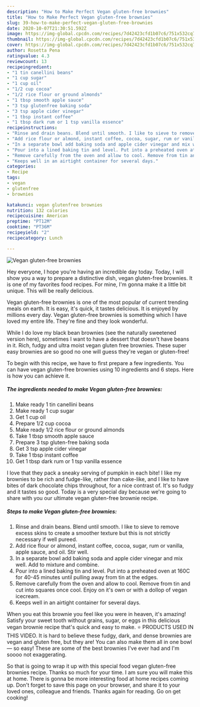 ```yaml
---
description: "How to Make Perfect Vegan gluten-free brownies"
title: "How to Make Perfect Vegan gluten-free brownies"
slug: 39-how-to-make-perfect-vegan-gluten-free-brownies
date: 2020-10-07T21:30:51.592Z
image: https://img-global.cpcdn.com/recipes/7d42423cfd1b07c6/751x532cq70/vegan-gluten-free-brownies-recipe-main-photo.jpg
thumbnail: https://img-global.cpcdn.com/recipes/7d42423cfd1b07c6/751x532cq70/vegan-gluten-free-brownies-recipe-main-photo.jpg
cover: https://img-global.cpcdn.com/recipes/7d42423cfd1b07c6/751x532cq70/vegan-gluten-free-brownies-recipe-main-photo.jpg
author: Rosetta Pena
ratingvalue: 4.3
reviewcount: 13
recipeingredient:
- "1 tin canellini beans"
- "1 cup sugar"
- "1 cup oil"
- "1/2 cup cocoa"
- "1/2 rice flour or ground almonds"
- "1 tbsp smooth apple sauce"
- "3 tsp glutenfree baking soda"
- "3 tsp apple cider vinegar"
- "1 tbsp instant coffee"
- "1 tbsp dark rum or 1 tsp vanilla essence"
recipeinstructions:
- "Rinse and drain beans. Blend until smooth. I like to sieve to remove excess skins to create a smoother texture but this is not strictly necessary if well pureed."
- "Add rice flour or almond, instant coffee, cocoa, sugar, rum or vanilla, apple sauce, and oil. Stir well."
- "In a separate bowl add baking soda and apple cider vinegar and mix well. Add to mixture and combine."
- "Pour into a lined baking tin and level. Put into a preheated oven at 160C for 40-45 minutes until pulling away from tin at the edges."
- "Remove carefully from the oven and allow to cool. Remove from tin and cut into squares once cool. Enjoy on it&#39;s own or with a dollop of vegan icecream."
- "Keeps well in an airtight container for several days."
categories:
- Recipe
tags:
- vegan
- glutenfree
- brownies

katakunci: vegan glutenfree brownies 
nutrition: 132 calories
recipecuisine: American
preptime: "PT12M"
cooktime: "PT36M"
recipeyield: "2"
recipecategory: Lunch

---
```



![Vegan gluten-free brownies](https://img-global.cpcdn.com/recipes/7d42423cfd1b07c6/751x532cq70/vegan-gluten-free-brownies-recipe-main-photo.jpg)

Hey everyone, I hope you're having an incredible day today. Today, I will show you a way to prepare a distinctive dish, vegan gluten-free brownies. It is one of my favorites food recipes. For mine, I'm gonna make it a little bit unique. This will be really delicious.

Vegan gluten-free brownies is one of the most popular of current trending meals on earth. It is easy, it's quick, it tastes delicious. It is enjoyed by millions every day. Vegan gluten-free brownies is something which I have loved my entire life. They're fine and they look wonderful.

While I do love my black bean brownies (see the naturally sweetened version here), sometimes I want to have a dessert that doesn&#39;t have beans in it. Rich, fudgy and ultra moist vegan gluten free brownies. These super easy brownies are so good no one will guess they&#39;re vegan or gluten-free!


To begin with this recipe, we have to first prepare a few ingredients. You can have vegan gluten-free brownies using 10 ingredients and 6 steps. Here is how you can achieve it.

<!--inarticleads1-->

##### The ingredients needed to make Vegan gluten-free brownies:

1. Make ready 1 tin canellini beans
1. Make ready 1 cup sugar
1. Get 1 cup oil
1. Prepare 1/2 cup cocoa
1. Make ready 1/2 rice flour or ground almonds
1. Take 1 tbsp smooth apple sauce
1. Prepare 3 tsp gluten-free baking soda
1. Get 3 tsp apple cider vinegar
1. Take 1 tbsp instant coffee
1. Get 1 tbsp dark rum or 1 tsp vanilla essence


I love that they pack a sneaky serving of pumpkin in each bite! I like my brownies to be rich and fudge-like, rather than cake-like, and I like to have bites of dark chocolate chips throughout, for a nice contrast of. It&#39;s so fudgy and it tastes so good. Today is a very special day because we&#39;re going to share with you our ultimate vegan gluten-free brownie recipe. 

<!--inarticleads2-->

##### Steps to make Vegan gluten-free brownies:

1. Rinse and drain beans. Blend until smooth. I like to sieve to remove excess skins to create a smoother texture but this is not strictly necessary if well pureed.
1. Add rice flour or almond, instant coffee, cocoa, sugar, rum or vanilla, apple sauce, and oil. Stir well.
1. In a separate bowl add baking soda and apple cider vinegar and mix well. Add to mixture and combine.
1. Pour into a lined baking tin and level. Put into a preheated oven at 160C for 40-45 minutes until pulling away from tin at the edges.
1. Remove carefully from the oven and allow to cool. Remove from tin and cut into squares once cool. Enjoy on it&#39;s own or with a dollop of vegan icecream.
1. Keeps well in an airtight container for several days.


When you eat this brownie you feel like you were in heaven, it&#39;s amazing! Satisfy your sweet tooth without grains, sugar, or eggs in this delicious vegan brownie recipe that&#39;s quick and easy to make. ⭐️ PRODUCTS USED IN THIS VIDEO. It is hard to believe these fudgy, dark, and dense brownies are vegan and gluten free, but they are! You can also make them all in one bowl — so easy! These are some of the best brownies I&#39;ve ever had and I&#39;m soooo not exaggerating. 

So that is going to wrap it up with this special food vegan gluten-free brownies recipe. Thanks so much for your time. I am sure you will make this at home. There is gonna be more interesting food at home recipes coming up. Don't forget to save this page on your browser, and share it to your loved ones, colleague and friends. Thanks again for reading. Go on get cooking!
